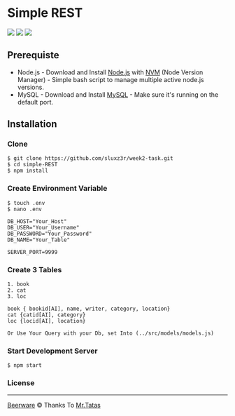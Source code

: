 # Simple REST
![](https://img.shields.io/badge/Code%20Style-Standard-yellow.svg)
![](https://img.shields.io/badge/Dependencies-Express-green.svg)
![](https://img.shields.io/badge/License-Beerware-yellowgreen.svg)


## Prerequiste
- Node.js - Download and Install [Node.js](https://nodejs.org/en/) with [NVM](https://github.com/creationix/nvm) (Node Version Manager) - Simple bash script to manage multiple active node.js versions.
- MySQL - Download and Install [MySQL](https://www.mysql.com/downloads/) - Make sure it's running on the default port.  

## Installation
### Clone
```
$ git clone https://github.com/sluxz3r/week2-task.git
$ cd simple-REST
$ npm install
```

### Create Environment Variable
```
$ touch .env
$ nano .env
```

```
DB_HOST="Your_Host"
DB_USER="Your_Username"
DB_PASSWORD="Your_Password"
DB_NAME="Your_Table"

SERVER_PORT=9999
```

### Create 3 Tables
```
1. book
2. cat
3. loc
```

```
book { bookid[AI], name, writer, category, location}
cat {catid[AI], category}
loc {locid[AI], location}
```
```
Or Use Your Query with your Db, set Into (../src/models/models.js)
```

### Start Development Server
```
$ npm start
```

### License
----

[Beerware](https://en.wikipedia.org/wiki/Beerware "Beerware") © Thanks To [Mr.Tatas](https://github.com/tatasfachrul "Tatas")
